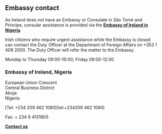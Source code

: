 ## Embassy contact

As Ireland does not have an Embassy or Consulate in São Tomé and Principe, consular assistance is provided via the [**Embassy of Ireland in Nigeria**](https://www.ireland.ie/en/nigeria/abuja/).

Irish citizens who require urgent assistance while the Embassy is closed can contact the Duty Officer at the Department of Foreign Affairs on +353 1 408 2000. The Duty Officer will refer the matter to the Embassy.

Monday to Thursday 09:00-16:00; Friday 09:00-12:00

### Embassy of Ireland, Nigeria

European Union Crescent   
Central Business District   
Abuja   
Nigeria

[Tel: +234 209 462 1080](tel:+234209 462 1080)

Fax: + 234 9 4131805

[**Contact us**](/en/nigeria/abuja/contact/)